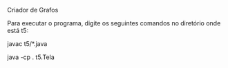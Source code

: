 Criador de Grafos

Para executar o programa, digite os seguintes comandos no diretório onde está t5:

javac t5/*.java

java -cp . t5.Tela
